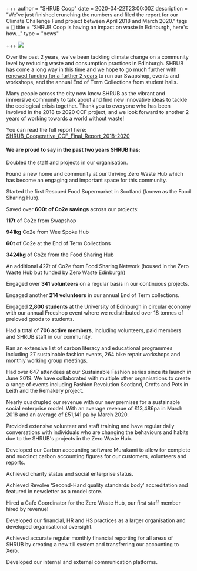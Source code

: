+++
author = "SHRUB Coop"
date = 2020-04-22T23:00:00Z
description = "We've just finished crunching the numbers and filed the report for our Climate Challenge Fund project between April 2018 and March 2020."
tags = []
title = "SHRUB Coop is having an impact on waste in Edinburgh, here's how..."
type = "news"

+++
![](https://res.cloudinary.com/shrub-co-op/image/upload/v1587648599/shrubcoop.org/media/funding_newsletter_2b_1_qmwuz4.png)

Over the past 2 years, we've been tackling climate change on a community level by reducing waste and consumption practices in Edinburgh. SHRUB has come a long way in this time and we hope to go much further with [renewed funding for a further 2 years](https://www.shrubcoop.org/funding-update/) to run our Swapshop, events and workshops, and the annual End of Term Collections from student halls.

Many people across the city now know SHRUB as the vibrant and immersive community to talk about and find new innovative ideas to tackle the ecological crisis together. Thank you to everyone who has been involved in the 2018 to 2020 CCF project, and we look forward to another 2 years of working towards a world without waste!

You can read the full report here: [SHRUB_Cooperative_CCF_Final_Report_2018-2020](https://res.cloudinary.com/shrub-co-op/image/upload/v1587648684/shrubcoop.org/media/SHRUB_Cooperative_CCF_Final_Report_2018-2020_fcnrkf.pdf "SHRUB_Cooperative_CCF_Final_Report_2018-2020_fcnrkf.pdf")

#### We are proud to say in the past two years SHRUB has:

Doubled the staff and projects in our organisation.

Found a new home and community at our thriving Zero Waste Hub which has become an engaging and important space for this community.

Started the first Rescued Food Supermarket in Scotland (known as the Food Sharing Hub).

Saved over **600t of Co2e savings** across our projects:

**117t** of Co2e from Swapshop

**941kg** Co2e from Wee Spoke Hub

**60t** of Co2e at the End of Term Collections

**3424kg** of Co2e from the Food Sharing Hub

An additional 427t of Co2e from Food Sharing Network (housed in the Zero Waste Hub but funded by Zero Waste Edinburgh)

Engaged over **341 volunteers** on a regular basis in our continuous projects.

Engaged another **214 volunteers** in our annual End of Term collections.

Engaged **2,800 students** at the University of Edinburgh in circular economy with our annual Freeshop event where we redistributed over 18 tonnes of preloved goods to students.

Had a total of **706 active members**, including volunteers, paid members and SHRUB staff in our community.

Ran an extensive list of carbon literacy and educational programmes including 27 sustainable fashion events, 264 bike repair workshops and monthly working group meetings.

Had over 647 attendees at our Sustainable Fashion series since its launch in June 2019. We have collaborated with multiple other organisations to create a range of events including Fashion Revolution Scotland, Crofts and Pots in Leith and the Remakery project.

Nearly quadrupled our revenue with our new premises for a sustainable social enterprise model. With an average revenue of £13,486pa in March 2018 and an average of £51,141 pa by March 2020.

Provided extensive volunteer and staff training and have regular daily conversations with individuals who are changing the behaviours and habits due to the SHRUB's projects in the Zero Waste Hub.

Developed our Carbon accounting software Murakami to allow for complete and succinct carbon accounting figures for our customers, volunteers and reports.

Achieved charity status and social enterprise status.

Achieved Revolve ‘Second-Hand quality standards body’ accreditation and featured in newsletter as a model store.

Hired a Cafe Coordinator for the Zero Waste Hub, our first staff member hired by revenue!

Developed our financial, HR and HS practices as a larger organisation and developed organisational oversight.

Achieved accurate regular monthly financial reporting for all areas of SHRUB by creating a new till system and transferring our accounting to Xero.

Developed our internal and external communication platforms.